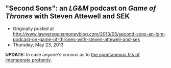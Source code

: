 ## "Second Sons": an <em>LG&amp;M</em> podcast on <em>Game of Thrones</em> with Steven Attewell and SEK

 * Originally posted at http://www.lawyersgunsmoneyblog.com/2013/05/second-sons-an-lgm-podcast-on-game-of-thrones-with-steven-attewell-and-sek
 * Thursday, May 23, 2013

**UPDATE:** In case anyone's curious as to [the spontaneous fits of intemperate profanity](http://lawyersgunsmon.wpengine.com/2013/05/an-lgm-podcast-sek-and-steven-attewell-discuss-game-of-thrones-the-climb/comment-page-1#comment-538312). 